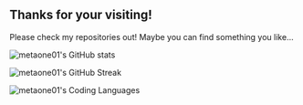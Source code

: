 ## Thanks for your visiting!

Please check my repositories out! Maybe you can find something you like...

![metaone01's GitHub stats](https://github-readme-stats.vercel.app/api?username=metaone01)

![metaone01's GitHub Streak](https://streak-stats.demolab.com/?user=metaone01)

![metaone01's Coding Languages](https://github-readme-stats.vercel.app/api/top-langs/?username=metaone01&layout=compact)

